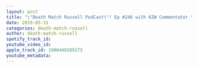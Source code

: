 ```yaml
---
layout: post
title: "\"Death Match Russell PodCast\"! Ep #246 with KZW Commentator \"James Rodney Ellis\"! Tune in!"
date: 2019-05-31
categories: death-match-russell
author: death-match-russell
spotify_track_id: 
youtube_video_id: 
apple_track_id: 1000440189275
youtube_metadata: 
---
```

